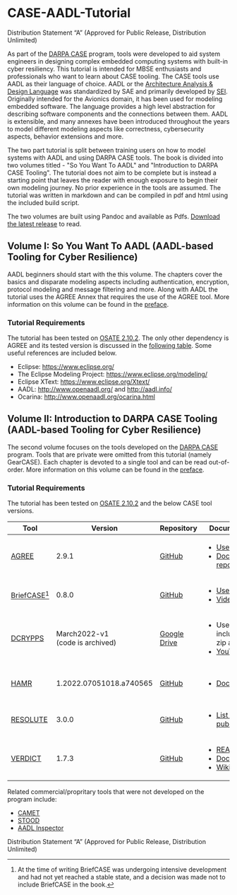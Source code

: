 # CASE-AADL-Tutorial

Distribution Statement “A” (Approved for Public Release, Distribution Unlimited)

As part of the [DARPA CASE](https://www.darpa.mil/program/cyber-assured-systems-engineering) program, tools were developed to aid system engineers in designing complex embedded computing systems with built-in cyber resiliency. This tutorial is intended for MBSE enthusiasts and professionals who want to learn about CASE tooling. The CASE tools use AADL as their language of choice. AADL or the [Architecture Analysis & Design Language](https://en.wikipedia.org/wiki/Architecture_Analysis_%26_Design_Language) was standardized by SAE and primarily developed by [SEI](https://www.sei.cmu.edu/our-work/projects/display.cfm?customel_datapageid_4050=191439,191439). Originally intended for the Avionics domain, it has been used for modeling embedded software. The language provides a high level abstraction for describing software components and the connections between them. AADL is extensible, and many annexes have been introduced throughout the years to model different modeling aspects like correctness, cybersecurity aspects, behavior extensions and more.

The two part tutorial is split between training users on how to model systems with AADL and using DARPA CASE tools. The book is divided into two volumes titled - "So You Want To AADL" and "Introduction to DARPA CASE Tooling". The tutorial does not aim to be complete but is instead a starting point that leaves the reader with enough exposure to begin their own modeling journey. No prior experience in the tools are assumed. The tutorial was written in markdown and can be compiled in pdf and html using the included build script.

The two volumes are built using Pandoc and available as Pdfs. [Download the latest release](releases/latest) to read.

## Volume I: So You Want To AADL (AADL-based Tooling for Cyber Resilience)

AADL beginners should start with the this volume. The chapters cover the basics and disparate modeling aspects including authentication, encryption, protocol modeling and message filtering and more. Along with AADL the tutorial uses the AGREE Annex that requires the use of the AGREE tool. More information on this volume can be found in the [preface](pandoc/preface-aadl.md).

### Tutorial Requirements

  The tutorial has been tested on [OSATE 2.10.2](https://osate.org/). The only other dependency is AGREE and its tested version is discussed in the [following table](#volume-ii-introduction-to-darpa-case-tooling-aadl-based-tooling-for-cyber-resilience). Some  useful references are included below.

- Eclipse: https://www.eclipse.org/
- The Eclipse Modeling Project: https://www.eclipse.org/modeling/
- Eclipse XText: https://www.eclipse.org/Xtext/
- AADL: http://www.openaadl.org/ and http://aadl.info/
- Ocarina: http://www.openaadl.org/ocarina.html

## Volume II:   Introduction to DARPA CASE Tooling (AADL-based Tooling for Cyber Resilience)
The second volume focuses on the tools developed on the [DARPA CASE](https://www.darpa.mil/program/cyber-assured-systems-engineering) program. Tools that are private were omitted from this tutorial (namely GearCASE). Each chapter is devoted to a single tool and can be read out-of-order. More information on this volume can be found in the [preface](pandoc/preface-case.md).

### Tutorial Requirements

  The tutorial has been tested on [OSATE 2.10.2](https://osate.org/) and the below CASE tool versions.

| Tool | Version | Repository | Documentation | Developers (PI) |
|-|-|-|-|:-:|
| [AGREE](http://loonwerks.com/tools/agree.html) | 2.9.1 | [GitHub](https://github.com/loonwerks/AGREE) | <ul><li>[User Guide](https://github.com/loonwerks/AGREE/tree/master/com.rockwellcollins.atc.agree.doc/src-gen)</li><li>[Documentation repo](https://github.com/loonwerks/AGREE/tree/master/com.rockwellcollins.atc.agree.doc)</li></ul> | [Collins/Loonwerks](https://github.com/loonwerks)<br>([Darren Cofer](mailto:Darren.Cofer@collins.com)) |
| [BriefCASE](http://loonwerks.com/projects/case.html)[^1] | 0.8.0 | [GitHub](https://github.com/loonwerks/BriefCase) | <ul><li>[User Guide](https://github.com/loonwerks/formal-methods-workbench/blob/master/documentation/BriefCASE/Collins%20BriefCASE%20User%20Guide.pdf)</li><li>[Videos](http://loonwerks.com/projects/case.html)</li></ul> | [Collins/Loonwerks](https://github.com/loonwerks)<br>([Darren Cofer](mailto:Darren.Cofer@collins.com)) |
| [DCRYPPS](https://www.dollabs.com/project/dcryp) | March2022-v1 <br>(code is archived)| [Google Drive](https://drive.google.com/drive/folders/1Xx3ZN_gjjBAmGsiqrW3V6qls4QH9QQhW) | <ul><li>User guide included in the zip archive</li><li>[YouTube Video](https://www.youtube.com/watch?v=VLt8LTNhktg)</li></ul> | Vanderbilt/[DOLL Labs](https://www.dollabs.com/)<br>([Bob Laddaga](mailto:robert.laddaga@vanderbilt.edu)) |
| [HAMR](https://hamr.sireum.org/index.html) | 1.2022.07051018.a740565 | [GitHub](https://github.com/sireum/hamr-codegen) | <ul><li>[Documentation](https://hamr.sireum.org/hamr-doc/hamr-index.html)</li></ul> | Kansas State University/[SAnToS Lab](mailto:hamr@santoslab.org)<br>([John Hatcliff](mailto:hatcliff@ksu.edu))|
| [RESOLUTE](http://loonwerks.com/publications/gacek2014hilt.html) | 3.0.0 | [GitHub](https://github.com/loonwerks/Resolute) | <ul><li>[List of publications](http://loonwerks.com/tools/resolute.html)</li></ul> | [Collins/Loonwerks](https://github.com/loonwerks)<br>([Darren Cofer](mailto:Darren.Cofer@collins.com)) |
| [VERDICT](https://ge-high-assurance.github.io/VERDICT/) | 1.7.3 | [GitHub](https://github.com/ge-high-assurance/VERDICT/) | <ul><li>[README](https://github.com/ge-high-assurance/VERDICT/blob/master/README.md)</li><li>[Docs](https://github.com/ge-high-assurance/VERDICT/tree/master/docs)</li><li>[Wiki](https://github.com/ge-high-assurance/VERDICT/wiki)</li></ul>| [GE](https://github.com/ge-high-assurance)/Uni. of Iowa<br>([Michael Durling](mailto:durling@ge.com)) |

Related commercial/propritary tools that were not developed on the program include:
- [CAMET](https://www.adventiumlabs.com/camet-access-request)
- [STOOD](https://www.ellidiss.com/products/stood/)
- [AADL Inspector](https://www.ellidiss.com/products/aadl-inspector/)

[^1]:At the time of writing BriefCASE was undergoing intensive development and had not yet reached a stable state, and a decision was made not to include BriefCASE in the book.

Distribution Statement “A” (Approved for Public Release, Distribution Unlimited)
